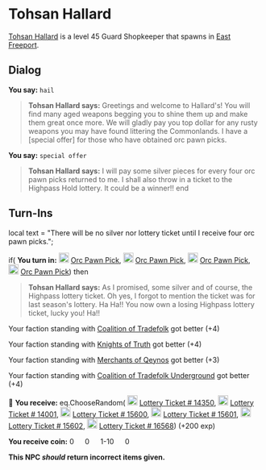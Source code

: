 # Tohsan Hallard



[Tohsan Hallard](/npc/10053) is a level 45 Guard Shopkeeper that spawns in [East Freeport](/zone/10).



## Dialog

**You say:** `hail`



>**Tohsan Hallard says:** Greetings and welcome to Hallard's!  You will find many aged weapons begging you to shine them up and make them great once more.  We will gladly pay you top dollar for any rusty weapons you may have found littering the Commonlands.  I have a [special offer] for those who have obtained orc pawn picks.

**You say:** `special offer`



>**Tohsan Hallard says:** I will pay some silver pieces for every four orc pawn picks returned to me.  I shall also throw in a ticket to the Highpass Hold lottery.  It could be a winner!!
end



## Turn-Ins



local text = "There will be no silver nor lottery ticket until I receive four orc pawn picks.";


if( **You turn in:** <img style="background:url(/static/icons/blank_slot.gif);width:20px;height:20px;" src="/static/icons/item_768.png" alt="" /> <a
                                href="/item/13885" data-url="13885" class="tooltip-link link">Orc Pawn Pick</a>, <img style="background:url(/static/icons/blank_slot.gif);width:20px;height:20px;" src="/static/icons/item_768.png" alt="" /> <a
                                href="/item/13885" data-url="13885" class="tooltip-link link">Orc Pawn Pick</a>, <img style="background:url(/static/icons/blank_slot.gif);width:20px;height:20px;" src="/static/icons/item_768.png" alt="" /> <a
                                href="/item/13885" data-url="13885" class="tooltip-link link">Orc Pawn Pick</a>, <img style="background:url(/static/icons/blank_slot.gif);width:20px;height:20px;" src="/static/icons/item_768.png" alt="" /> <a
                                href="/item/13885" data-url="13885" class="tooltip-link link">Orc Pawn Pick</a>) then 


>**Tohsan Hallard says:** As I promised, some silver and of course, the Highpass lottery ticket. Oh yes, I forgot to mention the ticket was for last season's lottery. Ha Ha!! You now own a losing Highpass lottery ticket, lucky you! Ha!!


Your faction standing with [Coalition of Tradefolk](/faction/229) got better (<span class='text-success'>+4</span>)


Your faction standing with [Knights of Truth](/faction/281) got better (<span class='text-success'>+4</span>)


Your faction standing with [Merchants of Qeynos](/faction/291) got better (<span class='text-success'>+3</span>)


Your faction standing with [Coalition of Tradefolk Underground](/faction/336) got better (<span class='text-success'>+4</span>)


 &#127873; **You receive:** eq.ChooseRandom( <img style="background:url(/static/icons/blank_slot.gif);width:20px;height:20px;" src="/static/icons/item_867.png" alt="" /> <a
                                href="/item/12264" data-url="12264" class="tooltip-link link">Lottery Ticket \# 14350</a>, <img style="background:url(/static/icons/blank_slot.gif);width:20px;height:20px;" src="/static/icons/item_867.png" alt="" /> <a
                                href="/item/12265" data-url="12265" class="tooltip-link link">Lottery Ticket \# 14001</a>, <img style="background:url(/static/icons/blank_slot.gif);width:20px;height:20px;" src="/static/icons/item_867.png" alt="" /> <a
                                href="/item/12261" data-url="12261" class="tooltip-link link">Lottery Ticket \# 15600</a>, <img style="background:url(/static/icons/blank_slot.gif);width:20px;height:20px;" src="/static/icons/item_867.png" alt="" /> <a
                                href="/item/12262" data-url="12262" class="tooltip-link link">Lottery Ticket \# 15601</a>, <img style="background:url(/static/icons/blank_slot.gif);width:20px;height:20px;" src="/static/icons/item_867.png" alt="" /> <a
                                href="/item/12263" data-url="12263" class="tooltip-link link">Lottery Ticket \# 15602</a>, <img style="background:url(/static/icons/blank_slot.gif);width:20px;height:20px;" src="/static/icons/item_867.png" alt="" /> <a
                                href="/item/12266" data-url="12266" class="tooltip-link link">Lottery Ticket \# 16568</a>) (+200 exp)

**You receive coin:** 0 <img src='/static/icons/item_644.png' width='14' height='14'/> 0 <img src='/static/icons/item_645.png' width='14' height='14'/> 1-10 <img src='/static/icons/item_646.png' width='14' height='14'/> 0 <img src='/static/icons/item_647.png' width='14' height='14'/> 

**This NPC *should* return incorrect items given.**




